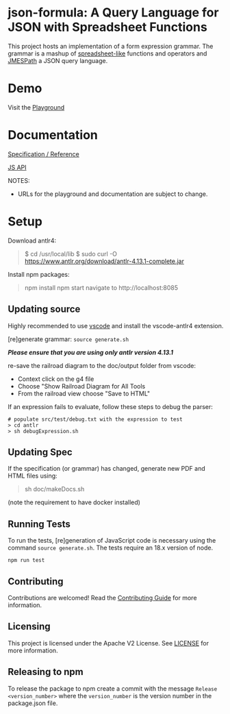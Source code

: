 # json-formula: A Query Language for JSON with Spreadsheet Functions

This project hosts an implementation of a form expression grammar.
The grammar is a mashup of
[spreadsheet-like](https://www.oasis-open.org/committees/download.php/16826/openformula-spec-20060221.html)
functions and operators and [JMESPath](https://jmespath.org/) a JSON query language.

# Demo
Visit the [Playground](https://opensource.adobe.com/json-formula/dist/index.html)

# Documentation
[Specification / Reference](https://opensource.adobe.com/json-formula/dist/doc/json-formula-specification.html)

[JS API](https://opensource.adobe.com/json-formula/dist/jsdocs/index.html)

NOTES:
- URLs for the playground and documentation are subject to change.

# Setup

Download antlr4:

> $ cd /usr/local/lib
> $ sudo curl -O https://www.antlr.org/download/antlr-4.13.1-complete.jar

Install npm packages:

> npm install
> npm start
> navigate to http://localhost:8085

## Updating source

Highly recommended to use [vscode](https://code.visualstudio.com/) and install the vscode-antlr4 extension.

[re]generate grammar: `source generate.sh`

**_Please ensure that you are using only antlr version 4.13.1_**

re-save the railroad diagram to the doc/output folder from vscode:
- Context click on the g4 file
- Choose "Show Railroad Diagram for All Tools
- From the railroad view choose "Save to HTML"

If an expression fails to evaluate, follow these steps to debug the parser:

```
# populate src/test/debug.txt with the expression to test
> cd antlr
> sh debugExpression.sh
```

## Updating Spec
If the specification (or grammar) has changed, generate new PDF and HTML files using:
> sh doc/makeDocs.sh

(note the requirement to have docker installed)

## Running Tests

To run the tests, [re]generation of JavaScript code is necessary using the command `source generate.sh`.
The tests require an 18.x version of node.

```
npm run test
```
## Contributing
Contributions are welcomed! Read the [Contributing Guide](./CONTRIBUTING.md) for more information.

## Licensing
This project is licensed under the Apache V2 License. See [LICENSE](./LICENSE) for more information.

## Releasing to npm

To release the package to npm create a commit with the message
`Release <version_number>` where the `version_number` is the version number in the package.json file.

